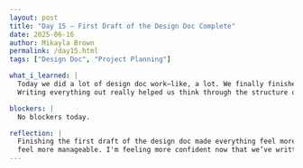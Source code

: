```yaml
---
layout: post  
title: "Day 15 – First Draft of the Design Doc Complete"  
date: 2025-06-16  
author: Mikayla Brown  
permalink: /day15.html  
tags: ["Design Doc", "Project Planning"]

what_i_learned: |
  Today we did a lot of design doc work—like, a lot. We finally finished our first version, which feels like a huge step forward.  
  Writing everything out really helped us think through the structure of our project, how our data fits in, and what steps we need to take next.   It was a long day of planning and technical writing, but it paid off.

blockers: |
  No blockers today.

reflection: |
  Finishing the first draft of the design doc made everything feel more real. Having a clear outline for our project makes the next steps  
  feel more manageable. I'm feeling more confident now that we’ve written things down and thought them through as a team.
---
```

